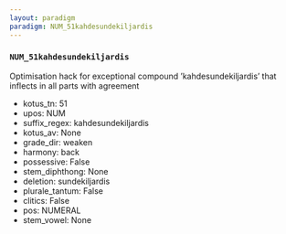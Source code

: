 ```yaml
---
layout: paradigm
paradigm: NUM_51kahdesundekiljardis
---
```

### ` NUM_51kahdesundekiljardis `

Optimisation hack for exceptional compound ’kahdesundekiljardis’ that inflects in all parts with agreement
* kotus_tn: 51
* upos: NUM
* suffix_regex: kahdesundekiljardis
* kotus_av: None
* grade_dir: weaken
* harmony: back
* possessive: False
* stem_diphthong: None
* deletion: sundekiljardis
* plurale_tantum: False
* clitics: False
* pos: NUMERAL
* stem_vowel: None
